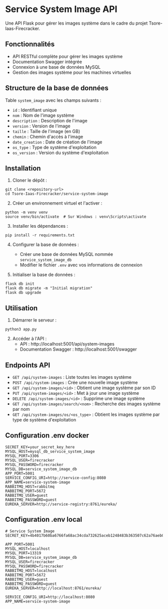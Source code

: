 # Service System Image API

Une API Flask pour gérer les images système dans le cadre du projet Tsore-Iaas-Firecracker.

## Fonctionnalités

- API RESTful complète pour gérer les images système
- Documentation Swagger intégrée
- Connexion à une base de données MySQL
- Gestion des images système pour les machines virtuelles

## Structure de la base de données

Table `system_image` avec les champs suivants :
- `id` : Identifiant unique
- `nom` : Nom de l'image système
- `description` : Description de l'image
- `version` : Version de l'image
- `taille` : Taille de l'image (en GB)
- `chemin` : Chemin d'accès à l'image
- `date_creation` : Date de création de l'image
- `os_type` : Type de système d'exploitation
- `os_version` : Version du système d'exploitation

## Installation

1. Cloner le dépôt :
```
git clone <repository-url>
cd Tsore-Iaas-Firecracker/service-system-image
```

2. Créer un environnement virtuel et l'activer :
```
python -m venv venv
source venv/bin/activate  # Sur Windows : venv\Scripts\activate
```

3. Installer les dépendances :
```
pip install -r requirements.txt
```

4. Configurer la base de données :
   - Créer une base de données MySQL nommée `service_system_image_db`
   - Modifier le fichier `.env` avec vos informations de connexion

5. Initialiser la base de données :
```
flask db init
flask db migrate -m "Initial migration"
flask db upgrade
```

## Utilisation

1. Démarrer le serveur :
```
python3 app.py
```

2. Accéder à l'API :
   - API : http://localhost:5001/api/system-images
   - Documentation Swagger : http://localhost:5001/swagger

## Endpoints API

- `GET /api/system-images` : Liste toutes les images système
- `POST /api/system-images` : Crée une nouvelle image système
- `GET /api/system-images/<id>` : Obtient une image système par son ID
- `PUT /api/system-images/<id>` : Met à jour une image système
- `DELETE /api/system-images/<id>` : Supprime une image système
- `GET /api/system-images/search/<nom>` : Recherche des images système par nom
- `GET /api/system-images/os/<os_type>` : Obtient les images système par type de système d'exploitation

## Configuration .env docker

```
SECRET_KEY=your_secret_key_here
MYSQL_HOST=mysql_db_service_system_image
MYSQL_PORT=3306
MYSQL_USER=firecracker
MYSQL_PASSWORD=firecracker
MYSQL_DB=service_system_image_db
APP_PORT=5001
SERVICE_CONFIG_URI=http://service-config:8080
APP_NAME=service-system-image
RABBITMQ_HOST=rabbitmq
RABBITMQ_PORT=5672
RABBITMQ_USER=guest
RABBITMQ_PASSWORD=guest
EUREKA_SERVER=http://service-registry:8761/eureka/
```

## Configuration .env local

```
# Service System Image
SECRET_KEY=4b4017b60ba6766fa68ac34cda732625aceb1248483b363507c62a76aeb0fb3d5df4fbec77ebb94c409294ff1597ac093cee490e1e842674ab3c989a2162b1104214f0c802fe1d3ca8cbc823b162fc6fd986c53147a0a5b23467238feb9ff9c0f92135dbee5710550466a1013b20abd96496f61c1b44d74e9b3438c8fefa89cd

APP_PORT=5001
MYSQL_HOST=localhost
MYSQL_PORT=13319
MYSQL_DB=service_system_image_db
MYSQL_USER=firecracker
MYSQL_PASSWORD=firecracker
RABBITMQ_HOST=localhost
RABBITMQ_PORT=5672
RABBITMQ_USER=guest
RABBITMQ_PASSWORD=guest
EUREKA_SERVER=http://localhost:8761/eureka/

SERVICE_CONFIG_URI=http://localhost:8080
APP_NAME=service-system-image
```
